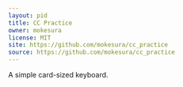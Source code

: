 ```yaml
---
layout: pid
title: CC Practice
owner: mokesura
license: MIT
site: https://github.com/mokesura/cc_practice
source: https://github.com/mokesura/cc_practice
---
```

A simple card-sized keyboard.
